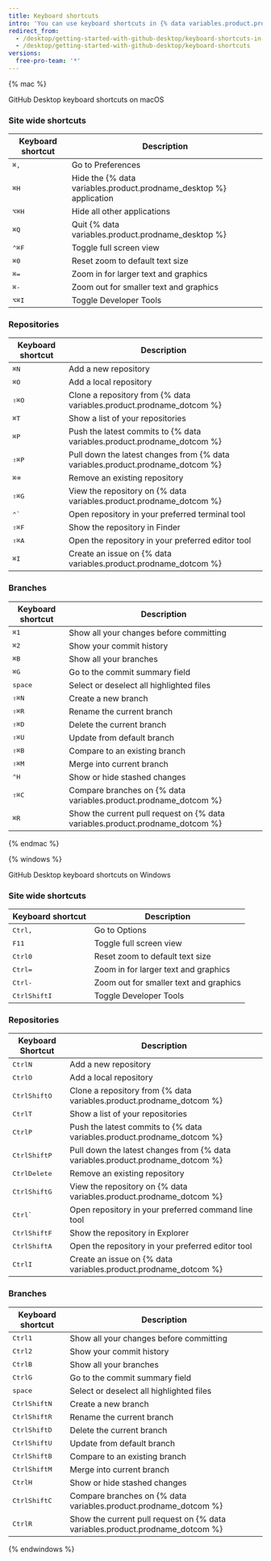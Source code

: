 ```yaml
---
title: Keyboard shortcuts
intro: 'You can use keyboard shortcuts in {% data variables.product.prodname_desktop %}.'
redirect_from:
  - /desktop/getting-started-with-github-desktop/keyboard-shortcuts-in-github-desktop/
  - /desktop/getting-started-with-github-desktop/keyboard-shortcuts
versions:
  free-pro-team: '*'
---
```


{% mac %}

GitHub Desktop keyboard shortcuts on macOS

### Site wide shortcuts

| Keyboard shortcut                    | Description                                                             |
| ------------------------------------ | ----------------------------------------------------------------------- |
| <kbd>⌘</kbd><kbd>,</kbd>             | Go to Preferences                                                       |
| <kbd>⌘</kbd><kbd>H</kbd>             | Hide the {% data variables.product.prodname_desktop %} application |
| <kbd>⌥</kbd><kbd>⌘</kbd><kbd>H</kbd> | Hide all other applications                                             |
| <kbd>⌘</kbd><kbd>Q</kbd>             | Quit {% data variables.product.prodname_desktop %}                 |
| <kbd>⌃</kbd><kbd>⌘</kbd><kbd>F</kbd> | Toggle full screen view                                                 |
| <kbd>⌘</kbd><kbd>0</kbd>             | Reset zoom to default text size                                         |
| <kbd>⌘</kbd><kbd>=</kbd>             | Zoom in for larger text and graphics                                    |
| <kbd>⌘</kbd><kbd>-</kbd>             | Zoom out for smaller text and graphics                                  |
| <kbd>⌥</kbd><kbd>⌘</kbd><kbd>I</kbd> | Toggle Developer Tools                                                  |

### Repositories

| Keyboard shortcut                    | Description                                                                         |
| ------------------------------------ | ----------------------------------------------------------------------------------- |
| <kbd>⌘</kbd><kbd>N</kbd>             | Add a new repository                                                                |
| <kbd>⌘</kbd><kbd>O</kbd>             | Add a local repository                                                              |
| <kbd>⇧</kbd><kbd>⌘</kbd><kbd>O</kbd> | Clone a repository from {% data variables.product.prodname_dotcom %}           |
| <kbd>⌘</kbd><kbd>T</kbd>             | Show a list of your repositories                                                    |
| <kbd>⌘</kbd><kbd>P</kbd>             | Push the latest commits to {% data variables.product.prodname_dotcom %}        |
| <kbd>⇧</kbd><kbd>⌘</kbd><kbd>P</kbd> | Pull down the latest changes from {% data variables.product.prodname_dotcom %} |
| <kbd>⌘</kbd><kbd>⌫</kbd>             | Remove an existing repository                                                       |
| <kbd>⇧</kbd><kbd>⌘</kbd><kbd>G</kbd> | View the repository on {% data variables.product.prodname_dotcom %}            |
| <kbd>⌃</kbd><kbd>&grave;</kbd>       | Open repository in your preferred terminal tool                                     |
| <kbd>⇧</kbd><kbd>⌘</kbd><kbd>F</kbd> | Show the repository in Finder                                                       |
| <kbd>⇧</kbd><kbd>⌘</kbd><kbd>A</kbd> | Open the repository in your preferred editor tool                                   |
| <kbd>⌘</kbd><kbd>I</kbd>             | Create an issue on {% data variables.product.prodname_dotcom %}                |

### Branches

| Keyboard shortcut                    | Description                                                                        |
| ------------------------------------ | ---------------------------------------------------------------------------------- |
| <kbd>⌘</kbd><kbd>1</kbd>             | Show all your changes before committing                                            |
| <kbd>⌘</kbd><kbd>2</kbd>             | Show your commit history                                                           |
| <kbd>⌘</kbd><kbd>B</kbd>             | Show all your branches                                                             |
| <kbd>⌘</kbd><kbd>G</kbd>             | Go to the commit summary field                                                     |
| <kbd>space</kbd>                     | Select or deselect all highlighted files                                           |
| <kbd>⇧</kbd><kbd>⌘</kbd><kbd>N</kbd> | Create a new branch                                                                |
| <kbd>⇧</kbd><kbd>⌘</kbd><kbd>R</kbd> | Rename the current branch                                                          |
| <kbd>⇧</kbd><kbd>⌘</kbd><kbd>D</kbd> | Delete the current branch                                                          |
| <kbd>⇧</kbd><kbd>⌘</kbd><kbd>U</kbd> | Update from default branch                                                         |
| <kbd>⇧</kbd><kbd>⌘</kbd><kbd>B</kbd> | Compare to an existing branch                                                      |
| <kbd>⇧</kbd><kbd>⌘</kbd><kbd>M</kbd> | Merge into current branch                                                          |
| <kbd>⌃</kbd><kbd>H</kbd>             | Show or hide stashed changes                                                       |
| <kbd>⇧</kbd><kbd>⌘</kbd><kbd>C</kbd> | Compare branches on {% data variables.product.prodname_dotcom %}              |
| <kbd>⌘</kbd><kbd>R</kbd>             | Show the current pull request on {% data variables.product.prodname_dotcom %} |

{% endmac %}

{% windows %}

GitHub Desktop keyboard shortcuts on Windows

### Site wide shortcuts

| Keyboard shortcut                           | Description                            |
| ------------------------------------------- | -------------------------------------- |
| <kbd>Ctrl</kbd><kbd>,</kbd>                 | Go to Options                          |
| <kbd>F11</kbd>                              | Toggle full screen view                |
| <kbd>Ctrl</kbd><kbd>0</kbd>                 | Reset zoom to default text size        |
| <kbd>Ctrl</kbd><kbd>=</kbd>                 | Zoom in for larger text and graphics   |
| <kbd>Ctrl</kbd><kbd>-</kbd>                 | Zoom out for smaller text and graphics |
| <kbd>Ctrl</kbd><kbd>Shift</kbd><kbd>I</kbd> | Toggle Developer Tools                 |

### Repositories

| Keyboard Shortcut                           | Description                                                                         |
| ------------------------------------------- | ----------------------------------------------------------------------------------- |
| <kbd>Ctrl</kbd><kbd>N</kbd>                 | Add a new repository                                                                |
| <kbd>Ctrl</kbd><kbd>O</kbd>                 | Add a local repository                                                              |
| <kbd>Ctrl</kbd><kbd>Shift</kbd><kbd>O</kbd> | Clone a repository from {% data variables.product.prodname_dotcom %}           |
| <kbd>Ctrl</kbd><kbd>T</kbd>                 | Show a list of your repositories                                                    |
| <kbd>Ctrl</kbd><kbd>P</kbd>                 | Push the latest commits to {% data variables.product.prodname_dotcom %}        |
| <kbd>Ctrl</kbd><kbd>Shift</kbd><kbd>P</kbd> | Pull down the latest changes from {% data variables.product.prodname_dotcom %} |
| <kbd>Ctrl</kbd><kbd>Delete</kbd>            | Remove an existing repository                                                       |
| <kbd>Ctrl</kbd><kbd>Shift</kbd><kbd>G</kbd> | View the repository on {% data variables.product.prodname_dotcom %}            |
| <kbd>Ctrl</kbd><kbd>&grave;</kbd>           | Open repository in your preferred command line tool                                 |
| <kbd>Ctrl</kbd><kbd>Shift</kbd><kbd>F</kbd> | Show the repository in Explorer                                                     |
| <kbd>Ctrl</kbd><kbd>Shift</kbd><kbd>A</kbd> | Open the repository in your preferred editor tool                                   |
| <kbd>Ctrl</kbd><kbd>I</kbd>                 | Create an issue on {% data variables.product.prodname_dotcom %}                |

### Branches

| Keyboard shortcut                           | Description                                                                        |
| ------------------------------------------- | ---------------------------------------------------------------------------------- |
| <kbd>Ctrl</kbd><kbd>1</kbd>                 | Show all your changes before committing                                            |
| <kbd>Ctrl</kbd><kbd>2</kbd>                 | Show your commit history                                                           |
| <kbd>Ctrl</kbd><kbd>B</kbd>                 | Show all your branches                                                             |
| <kbd>Ctrl</kbd><kbd>G</kbd>                 | Go to the commit summary field                                                     |
| <kbd>space</kbd>                            | Select or deselect all highlighted files                                           |
| <kbd>Ctrl</kbd><kbd>Shift</kbd><kbd>N</kbd> | Create a new branch                                                                |
| <kbd>Ctrl</kbd><kbd>Shift</kbd><kbd>R</kbd> | Rename the current branch                                                          |
| <kbd>Ctrl</kbd><kbd>Shift</kbd><kbd>D</kbd> | Delete the current branch                                                          |
| <kbd>Ctrl</kbd><kbd>Shift</kbd><kbd>U</kbd> | Update from default branch                                                         |
| <kbd>Ctrl</kbd><kbd>Shift</kbd><kbd>B</kbd> | Compare to an existing branch                                                      |
| <kbd>Ctrl</kbd><kbd>Shift</kbd><kbd>M</kbd> | Merge into current branch                                                          |
| <kbd>Ctrl</kbd><kbd>H</kbd>                 | Show or hide stashed changes                                                       |
| <kbd>Ctrl</kbd><kbd>Shift</kbd><kbd>C</kbd> | Compare branches on {% data variables.product.prodname_dotcom %}              |
| <kbd>Ctrl</kbd><kbd>R</kbd>                 | Show the current pull request on {% data variables.product.prodname_dotcom %} |

{% endwindows %}
